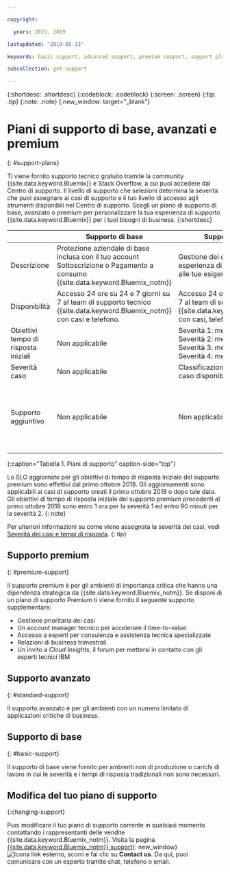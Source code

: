 ```yaml
---

copyright:

  years: 2015, 2019 

lastupdated: "2019-05-13"

keywords: basic support, advanced support, premium support, support plans, free technical support 

subcollection: get-support

---
```



{:shortdesc: .shortdesc}
{:codeblock: .codeblock}
{:screen: .screen}
{:tip: .tip}
{:note: .note}
{:new_window: target="_blank"}

# Piani di supporto di base, avanzati e premium 
{: #support-plans}

Ti viene fornito supporto tecnico gratuito tramite la community {{site.data.keyword.Bluemix}} e Stack Overflow, a cui puoi accedere dal Centro di supporto. Il livello di supporto che selezioni determina la severità che puoi assegnare ai casi di supporto e il tuo livello di accesso agli strumenti disponibili nel Centro di supporto. Scegli un piano di supporto di base, avanzato o premium per personalizzare la tua esperienza di supporto {{site.data.keyword.Bluemix}} per i tuoi bisogni di business.
{:shortdesc}

|  | Supporto di base | Supporto avanzato | Supporto premium |
|-------------|-------------|-------------|-------------|
| Descrizione |	Protezione aziendale di base inclusa con il tuo account Sottoscrizione o Pagamento a consumo {{site.data.keyword.Bluemix_notm}} | Gestione dei casi prioritaria ed esperienza di supporto allineata alle tue esigenze di business | Coinvolgimento del cliente allineato con i risultati aziendali per accelerare il time-to-value |
| Disponibilità | Accesso 24 ore su 24 e 7 giorni su 7 al team di supporto tecnico {{site.data.keyword.Bluemix_notm}} con casi e telefono. | Accesso 24 ore su 24 e 7 giorni su 7 al team di supporto tecnico {{site.data.keyword.Bluemix_notm}} con casi, telefono e chat. | Accesso 24 ore su 24 e 7 giorni su 7 al team di supporto tecnico {{site.data.keyword.Bluemix_notm}} con casi, telefono e chat. |
| Obiettivi tempo di risposta iniziali | Non applicabile | Severità 1: meno di un'ora <br/> Severità 2: meno di due ore <br/> Severità 3: meno di quattro ore <br/> Severità 4: meno di otto ore | Severità 1: meno di 15 minuti <br/> Severità 2: meno di 1 ora <br/> Severità 3: meno di due ore <br/> Severità 4: meno di quattro ore |
| Severità caso | Non applicabile | Classificazione della severità del caso disponibile | Classificazione della severità del caso disponibile |
| Supporto aggiuntivo | Non applicabile | Non applicabile | Account manager tecnico assegnato <br/> <br/> Relazioni di business trimestrali <br/><br/> Accesso ad esperti <br/> <br/> Invito a Cloud Insights |
{:caption="Tabella 1. Piani di supporto" caption-side="top"}

Lo SLO aggiornato per gli obiettivi di tempo di risposta iniziale del supporto premium sono effettivi dal primo ottobre 2018. Gli aggiornamenti sono applicabili ai casi di supporto creati il primo ottobre 2018 o dopo tale data. Gli obiettivi di tempo di risposta iniziale del supporto premium precedenti al primo ottobre 2018 sono entro 1 ora per la severità 1 ed entro 90 minuti per la severità 2.
{: note}

Per ulteriori informazioni su come viene assegnata la severità dei casi, vedi [Severità dei casi e tempi di risposta](/docs/get-support?topic=get-support-support-case-severity#support-case-severity).
{: tip} 

## Supporto premium
{: #premium-support}

Il supporto premium è per gli ambienti di importanza critica che hanno una dipendenza strategica da {{site.data.keyword.Bluemix_notm}}. Se disponi di un piano di supporto Premium ti viene fornito il seguente supporto supplementare:
  * Gestione prioritaria dei casi
  * Un account manager tecnico per accelerare il time-to-value
  * Accesso a esperti per consulenza e assistenza tecnica specializzate
  * Relazioni di business trimestrali
  * Un invito a *Cloud Insights*, il forum per mettersi in contatto con gli esperti tecnici IBM

## Supporto avanzato
{: #standard-support}

Il supporto avanzato è per gli ambienti con un numero limitato di applicazioni critiche di business.

## Supporto di base
{: #basic-support}

Il supporto di base viene fornito per ambienti non di produzione o carichi di lavoro in cui le severità e i tempi di risposta tradizionali non sono necessari.

## Modifica del tuo piano di supporto
{:changing-support}

Puoi modificare il tuo piano di supporto corrente in qualsiasi momento contattando i rappresentanti delle vendite {{site.data.keyword.Bluemix_notm}}. Visita la pagina [{{site.data.keyword.Bluemix_notm}} support](https://www.ibm.com/cloud/support){: new_window} ![Icona link esterno](../icons/launch-glyph.svg "Icona link esterno"), scorri e fai clic su **Contact us**. Da qui, puoi comunicare con un esperto tramite chat, telefono o email.  


